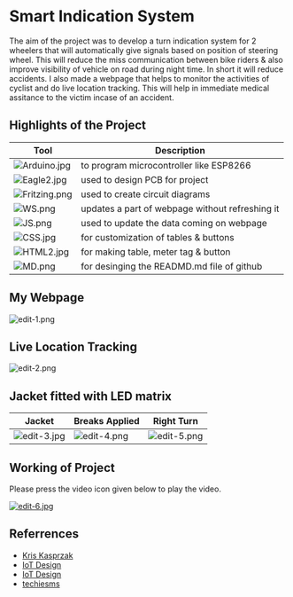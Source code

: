 
# Smart Indication System

The aim of the project was to develop a turn indication system for 2 wheelers that will automatically give signals based on position of steering wheel.  This will reduce the miss communication between bike riders & also improve  visibility of vehicle on road during night time. In short it will reduce  accidents. I also made a webpage that helps to monitor the activities of  cyclist and do live location tracking. This will help in immediate medical  assitance to the victim incase of an accident.



## Highlights of the Project

| Tool        | Description |
| ----------- | ----------- |
| ![Arduino.jpg](https://i.postimg.cc/BZz2GgHD/Arduino.jpg) | to program microcontroller like ESP8266 |
| ![Eagle2.jpg](https://i.postimg.cc/v87wJPp2/Eagle2.jpg) | used to design PCB for project      |
| ![Fritzing.png](https://i.postimg.cc/Hnkqd3Cf/Fritzing.png) | used to create circuit diagrams |
| ![WS.png](https://i.postimg.cc/QCG8MQVS/WS.png) | updates a part of webpage without refreshing it |
| ![JS.png](https://i.postimg.cc/SQB2X9HB/JS.png) | used to update the data coming on webpage |
| ![CSS.jpg](https://i.postimg.cc/gjYV1Zdt/CSS.jpg) | for customization of tables & buttons |
|![HTML2.jpg](https://i.postimg.cc/nrDxbCk7/HTML2.jpg) | for making table, meter tag & button |
| ![MD.png](https://i.postimg.cc/fL1dNzpX/MD.png) | for desinging the READMD.md file of github |



## My Webpage

![edit-1.png](https://i.postimg.cc/Fz6zvdZx/edit-1.png)


## Live Location Tracking

![edit-2.png](https://i.postimg.cc/W1MbQJyv/edit-2.png)


## Jacket fitted with LED matrix

| Jacket | Breaks Applied | Right Turn |
| ------ | -------------- | ---------- |
| ![edit-3.jpg](https://i.postimg.cc/tTFhDk30/edit-3.jpg) | ![edit-4.png](https://i.postimg.cc/J47p4yVN/edit-4.png)  | ![edit-5.png](https://i.postimg.cc/SRg7zrFW/edit-5.png) |


## Working of Project
Please press the video icon given below to play the video.

[![edit-6.jpg](https://i.postimg.cc/VkDQxhTB/edit-6.jpg)](https://drive.google.com/file/d/1ew0A3iuZNyDUehaic1PYGiVes7qenab7/view?usp=drive_link)



## Referrences

 - [Kris Kasprzak](https://rb.gy/9xxxm)
 - [IoT Design](https://rb.gy/anubd)
 - [IoT Design](https://rb.gy/40xbd)
 - [techiesms](https://rb.gy/0wapi)

